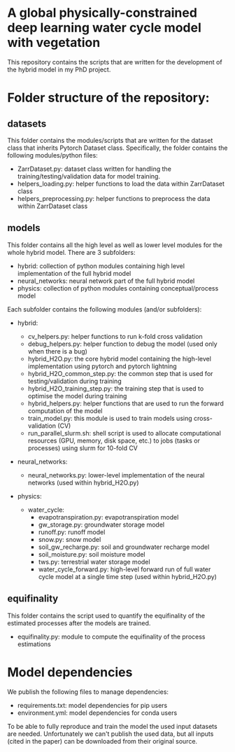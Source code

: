 # A global physically-constrained deep learning water cycle model with vegetation

This repository contains the scripts that are written for the development of the hybrid model in my PhD project.

# Folder structure of the repository:

## datasets

This folder contains the modules/scripts that are written for the dataset class that inherits Pytorch Dataset class. Specifically, the folder contains the following modules/python files:

- ZarrDataset.py: dataset class written for handling the training/testing/validation data for model training.
- helpers_loading.py: helper functions to load the data within ZarrDataset class
- helpers_preprocessing.py: helper functions to preprocess the data within ZarrDataset class

## models

This folder contains all the high level as well as lower level modules for the whole hybrid model. There are 3 subfolders:

- hybrid: collection of python modules containing high level implementation of the full hybrid model
- neural_networks: neural network part of the full hybrid model
- physics: collection of python modules containing conceptual/process model

Each subfolder contains the following modules (and/or subfolders):

- hybrid:
    - cv_helpers.py: helper functions to run k-fold cross validation
    - debug_helpers.py: helper function to debug the model (used only when there is a bug)
    - hybrid_H2O.py: the core hybrid model containing the high-level implementation using pytorch and pytorch lightning
    - hybrid_H2O_common_step.py: the common step that is used for testing/validation during training
    - hybrid_H2O_training_step.py: the training step that is used to optimise the model during training
    - hybrid_helpers.py: helper functions that are used to run the forward computation of the model
    - train_model.py: this module is used to train models using cross-validation (CV)
    - run_parallel_slurm.sh: shell script is used to allocate computational resources (GPU, memory, disk space, etc.) to jobs (tasks or processes) using slurm for 10-fold CV

- neural_networks:
    - neural_networks.py: lower-level implementation of the neural networks (used within hybrid_H2O.py)

- physics:
    - water_cycle:
        - evapotranspiration.py: evapotranspiration model
        - gw_storage.py: groundwater storage model
        - runoff.py: runoff model
        - snow.py: snow model
        - soil_gw_recharge.py: soil and groundwater recharge model
        - soil_moisture.py: soil moisture model
        - tws.py: terrestrial water storage model
        - water_cycle_forward.py: high-level forward run of full water cycle model at a single time step (used within hybrid_H2O.py)

## equifinality

This folder contains the script used to quantify the equifinality of the estimated processes after the models are trained.

- equifinality.py: module to compute the equifinality of the process estimations

# Model dependencies

We publish the following files to manage dependencies:

- requirements.txt: model dependencies for pip users
- environment.yml: model dependencies for conda users

To be able to fully reproduce and train the model the used input datasets are needed. Unfortunately we can't publish the used data, but all inputs (cited in the paper) can be downloaded from their original source.